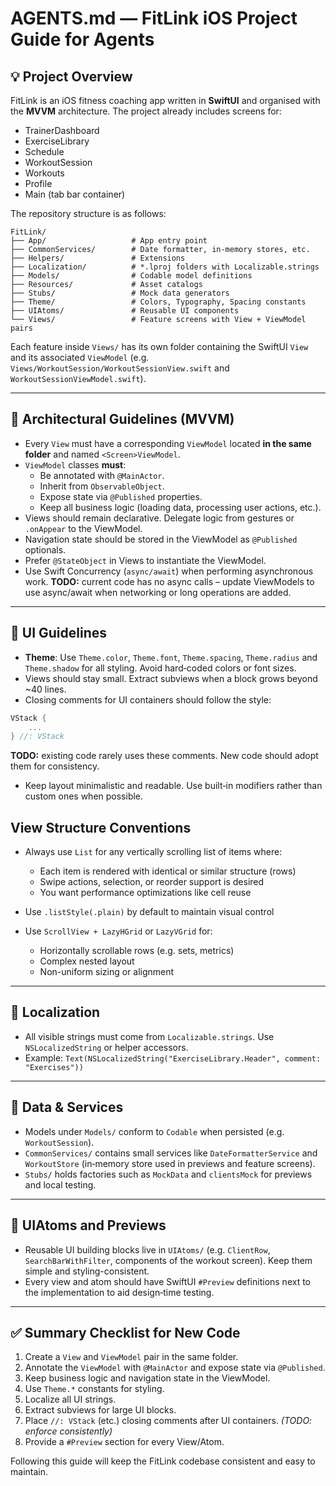 # AGENTS.md — FitLink iOS Project Guide for Agents

## 💡 Project Overview
FitLink is an iOS fitness coaching app written in **SwiftUI** and organised with the **MVVM** architecture.  The project already includes screens for:

- TrainerDashboard
- ExerciseLibrary
- Schedule
- WorkoutSession
- Workouts
- Profile
- Main (tab bar container)

The repository structure is as follows:

```
FitLink/
├── App/                   # App entry point
├── CommonServices/        # Date formatter, in-memory stores, etc.
├── Helpers/               # Extensions
├── Localization/          # *.lproj folders with Localizable.strings
├── Models/                # Codable model definitions
├── Resources/             # Asset catalogs
├── Stubs/                 # Mock data generators
├── Theme/                 # Colors, Typography, Spacing constants
├── UIAtoms/               # Reusable UI components
└── Views/                 # Feature screens with View + ViewModel pairs
```

Each feature inside `Views/` has its own folder containing the SwiftUI `View` and its associated `ViewModel` (e.g. `Views/WorkoutSession/WorkoutSessionView.swift` and `WorkoutSessionViewModel.swift`).

---

## 📐 Architectural Guidelines (MVVM)

- Every `View` must have a corresponding `ViewModel` located **in the same folder** and named `<Screen>ViewModel`.
- `ViewModel` classes **must**:
  - Be annotated with `@MainActor`.
  - Inherit from `ObservableObject`.
  - Expose state via `@Published` properties.
  - Keep all business logic (loading data, processing user actions, etc.).
- Views should remain declarative. Delegate logic from gestures or `.onAppear` to the ViewModel.
- Navigation state should be stored in the ViewModel as `@Published` optionals.
- Prefer `@StateObject` in Views to instantiate the ViewModel.
- Use Swift Concurrency (`async/await`) when performing asynchronous work. **TODO:** current code has no async calls – update ViewModels to use async/await when networking or long operations are added.

---

## 🧱 UI Guidelines

- **Theme**: Use `Theme.color`, `Theme.font`, `Theme.spacing`, `Theme.radius` and `Theme.shadow` for all styling. Avoid hard‑coded colors or font sizes.
- Views should stay small. Extract subviews when a block grows beyond ~40 lines.
- Closing comments for UI containers should follow the style:

```swift
VStack {
    ...
} //: VStack
```

  **TODO:** existing code rarely uses these comments. New code should adopt them for consistency.

- Keep layout minimalistic and readable. Use built‑in modifiers rather than custom ones when possible.

## View Structure Conventions

- Always use `List` for any vertically scrolling list of items where:
  - Each item is rendered with identical or similar structure (rows)
  - Swipe actions, selection, or reorder support is desired
  - You want performance optimizations like cell reuse

- Use `.listStyle(.plain)` by default to maintain visual control

- Use `ScrollView + LazyHGrid` or `LazyVGrid` for:
  - Horizontally scrollable rows (e.g. sets, metrics)
  - Complex nested layout
  - Non-uniform sizing or alignment

---

## 💬 Localization

- All visible strings must come from `Localizable.strings`. Use `NSLocalizedString` or helper accessors.
- Example: `Text(NSLocalizedString("ExerciseLibrary.Header", comment: "Exercises"))`

---

## 📁 Data & Services

- Models under `Models/` conform to `Codable` when persisted (e.g. `WorkoutSession`).
- `CommonServices/` contains small services like `DateFormatterService` and `WorkoutStore` (in‑memory store used in previews and feature screens).
- `Stubs/` holds factories such as `MockData` and `clientsMock` for previews and local testing.

---

## 🔌 UIAtoms and Previews

- Reusable UI building blocks live in `UIAtoms/` (e.g. `ClientRow`, `SearchBarWithFilter`, components of the workout screen). Keep them simple and styling-consistent.
- Every view and atom should have SwiftUI `#Preview` definitions next to the implementation to aid design‑time testing.

---

## ✅ Summary Checklist for New Code

1. Create a `View` and `ViewModel` pair in the same folder.
2. Annotate the `ViewModel` with `@MainActor` and expose state via `@Published`.
3. Keep business logic and navigation state in the ViewModel.
4. Use `Theme.*` constants for styling.
5. Localize all UI strings.
6. Extract subviews for large UI blocks.
7. Place `//: VStack` (etc.) closing comments after UI containers. *(TODO: enforce consistently)*
8. Provide a `#Preview` section for every View/Atom.

Following this guide will keep the FitLink codebase consistent and easy to maintain.

